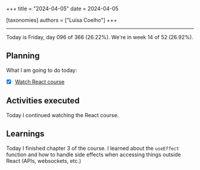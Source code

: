 +++
title = "2024-04-05"
date = 2024-04-05

[taxonomies]
authors = ["Luísa Coelho"]
+++

---

Today is Friday, day 096 of 366 (26.22%). We're in week 14 of 52 (26.92%).

## Planning

What I am going to do today:

- [x] [Watch React course](https://www.youtube.com/watch?v=bMknfKXIFA8)

## Activities executed

Today I continued watching the React course.

## Learnings

Today I finished chapter 3 of the course. I learned about the `useEffect` function and how to handle side effects when accessing things outside React (APIs, websockets, etc.)
